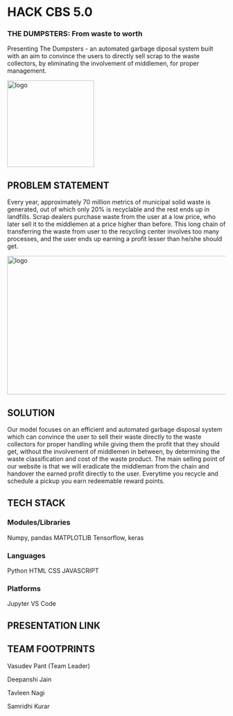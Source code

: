# HACK CBS 5.0
### THE DUMPSTERS: From waste to worth

Presenting The Dumpsters - an automated garbage diposal system built with an aim to convince the users to directly sell scrap to the waste collectors, by eliminating the involvement of middlemen, for proper management.

<img src="https://user-images.githubusercontent.com/78029571/200155987-b40d3f6a-1512-479f-a624-980f450ca4c6.png" alt="logo" width="200" height="200">

## PROBLEM STATEMENT
Every year, approximately 70 million metrics of municipal solid waste is generated, out of which only 20% is recyclable and the rest ends up in landfills. Scrap dealers purchase waste from the user at a low price, who later sell it to the middlemen at a price higher than before. This long chain of transferring the waste from user to the recycling center involves too many processes, and the user ends up earning a profit lesser than he/she should get.

<img src="https://user-images.githubusercontent.com/78029571/200156715-6a146ab3-9604-4ff5-ae26-00fdaa3b91ad.PNG" alt="logo" width="700" height="320">

## SOLUTION 
Our model focuses on an efficient and automated garbage disposal system which can convince the user to sell their waste directly to the waste collectors for proper handling while giving them the profit that they should get, without the involvement of middlemen in between, by determining the waste classification and cost of the waste product. The main selling point of our website is that we will eradicate the middleman from the chain and handover the earned profit directly to the user. Everytime you recycle and schedule a pickup you earn redeemable reward points.

## TECH STACK
### Modules/Libraries
Numpy, pandas
MATPLOTLIB
Tensorflow, keras

### Languages
Python
HTML
CSS
JAVASCRIPT

### Platforms
Jupyter 
VS Code

## PRESENTATION LINK

## TEAM FOOTPRINTS
Vasudev Pant (Team Leader)

Deepanshi Jain

Tavleen Nagi

Samridhi Kurar

